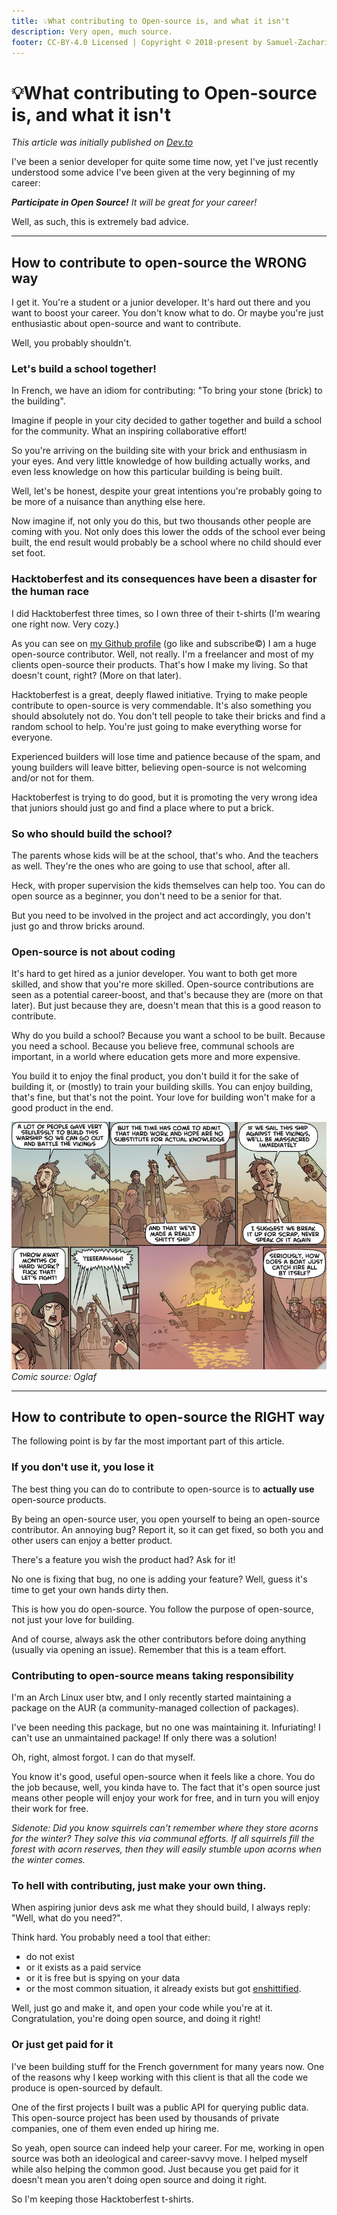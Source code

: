 ```yaml
---
title: 💡What contributing to Open-source is, and what it isn't
description: Very open, much source.
footer: CC-BY-4.0 Licensed | Copyright © 2018-present by Samuel-Zacharie Faure
---
```


# 💡What contributing to Open-source is, and what it isn't

_This article was initially published on [Dev.to](https://dev.to/samuelfaure/what-contributing-to-open-source-is-and-what-it-isnt-148g)_

I've been a senior developer for quite some time now, yet I've just recently understood some advice I've been given at the very beginning of my career:

_**Participate in Open Source!** It will be great for your career!_

Well, as such, this is extremely bad advice.

---

## How to contribute to open-source the WRONG way

I get it. You're a student or a junior developer. It's hard out there and you want to boost your career. You don't know what to do. Or maybe you're just enthusiastic about open-source and want to contribute.

Well, you probably shouldn't.

### Let's build a school together!

In French, we have an idiom for contributing: "To bring your stone (brick) to the building".

Imagine if people in your city decided to gather together and build a school for the community. What an inspiring collaborative effort!

So you're arriving on the building site with your brick and enthusiasm in your eyes. And very little knowledge of how building actually works, and even less knowledge on how this particular building is being built.

Well, let's be honest, despite your great intentions you're probably going to be more of a nuisance than anything else here.

Now imagine if, not only you do this, but two thousands other people are coming with you. Not only does this lower the odds of the school ever being built, the end result would probably be a school where no child should ever set foot.

### Hacktoberfest and its consequences have been a disaster for the human race

I did Hacktoberfest three times, so I own three of their t-shirts (I'm wearing one right now. Very cozy.)

As you can see on [my Github profile](https://github.com/Samuelfaure) (go like and subscribe©) I am a huge open-source contributor. Well, not really. I'm a freelancer and most of my clients open-source their products. That's how I make my living. So that doesn't count, right? (More on that later).

Hacktoberfest is a great, deeply flawed initiative. Trying to make people contribute to open-source is very commendable. It's also something you should absolutely not do. You don't tell people to take their bricks and find a random school to help. You're just going to make everything worse for everyone.

Experienced builders will lose time and patience because of the spam, and young builders will leave bitter, believing open-source is not welcoming and/or not for them.

Hacktoberfest is trying to do good, but it is promoting the very wrong idea that juniors should just go and find a place where to put a brick.

### So who should build the school?

The parents whose kids will be at the school, that's who. And the teachers as well. They're the ones who are going to use that school, after all.

Heck, with proper supervision the kids themselves can help too. You can do open source as a beginner, you don't need to be a senior for that.

But you need to be involved in the project and act accordingly, you don't just go and throw bricks around.

### Open-source is not about coding

It's hard to get hired as a junior developer. You want to both get more skilled, and show that you're more skilled. Open-source contributions are seen as a potential career-boost, and that's because they are (more on that later). But just because they are, doesn't mean that this is a good reason to contribute.

Why do you build a school? Because you want a school to be built. Because you need a school. Because you believe free, communal schools are important, in a world where education gets more and more expensive.

You build it to enjoy the final product, you don't build it for the sake of building it, or (mostly) to train your building skills. You can enjoy building, that's fine, but that's not the point. Your love for building won't make for a good product in the end.

![oglaf comic illustrating the point](/images/opensource_oglaf.webp) _Comic source: Oglaf_

---

## How to contribute to open-source the RIGHT way

The following point is by far the most important part of this article.

### If you don't use it, you lose it

The best thing you can do to contribute to open-source is to **actually use** open-source products.

By being an open-source user, you open yourself to being an open-source contributor. An annoying bug? Report it, so it can get fixed, so both you and other users can enjoy a better product.

There's a feature you wish the product had? Ask for it!

No one is fixing that bug, no one is adding your feature? Well, guess it's time to get your own hands dirty then.

This is how you do open-source. You follow the purpose of open-source, not just your love for building.

And of course, always ask the other contributors before doing anything (usually via opening an issue). Remember that this is a team effort.

### Contributing to open-source means taking responsibility

I'm an Arch Linux user btw, and I only recently started maintaining a package on the AUR (a community-managed collection of packages).

I've been needing this package, but no one was maintaining it. Infuriating! I can't use an unmaintained package! If only there was a solution!

Oh, right, almost forgot. I can do that myself.

You know it's good, useful open-source when it feels like a chore. You do the job because, well, you kinda have to. The fact that it's open source just means other people will enjoy your work for free, and in turn you will enjoy their work for free.

_Sidenote: Did you know squirrels can't remember where they store acorns for the winter? They solve this via communal efforts. If all squirrels fill the forest with acorn reserves, then they will easily stumble upon acorns when the winter comes._

### To hell with contributing, just make your own thing.

When aspiring junior devs ask me what they should build, I always reply: "Well, what do you need?".

Think hard. You probably need a tool that either:

- do not exist
- or it exists as a paid service
- or it is free but is spying on your data
- or the most common situation, it already exists but got [enshittified](https://en.wikipedia.org/wiki/Enshittification).

Well, just go and make it, and open your code while you're at it. Congratulation, you're doing open source, and doing it right!

### Or just get paid for it

I've been building stuff for the French government for many years now. One of the reasons why I keep working with this client is that all the code we produce is open-sourced by default.

One of the first projects I built was a public API for querying public data. This open-source project has been used by thousands of private companies, one of them even ended up hiring me.

So yeah, open source can indeed help your career. For me, working in open source was both an ideological and career-savvy move. I helped myself while also helping the common good. Just because you get paid for it doesn't mean you aren't doing open source and doing it right.

So I'm keeping those Hacktoberfest t-shirts.
